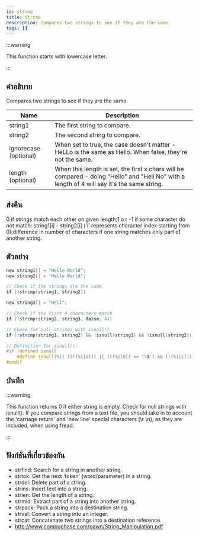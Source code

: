 ```yaml
---
id: strcmp
title: strcmp
description: Compares two strings to see if they are the same.
tags: []
---
```


:::warning

This function starts with lowercase letter.

:::

## คำอธิบาย

Compares two strings to see if they are the same.

| Name                  | Description                                                                                                                                 |
| --------------------- | ------------------------------------------------------------------------------------------------------------------------------------------- |
| string1               | The first string to compare.                                                                                                                |
| string2               | The second string to compare.                                                                                                               |
| ignorecase (optional) | When set to true, the case doesn't matter - HeLLo is the same as Hello. When false, they're not the same.                                   |
| length (optional)     | When this length is set, the first x chars will be compared - doing "Hello" and "Hell No" with a length of 4 will say it's the same string. |

## ส่งคืน

0 if strings match each other on given length;1 o r -1 if some character do not match: string1[i] - string2[i] ('i' represents character index starting from 0);difference in number of characters if one string matches only part of another string.

## ตัวอย่าง

```c
new string1[] = "Hello World";
new string2[] = "Hello World";

// Check if the strings are the same
if (!strcmp(string1, string2))

new string3[] = "Hell";

// Check if the first 4 characters match
if (!strcmp(string2, string3, false, 4))

// Check for null strings with isnull()
if (!strcmp(string1, string2) && !isnull(string1) && !isnull(string2))

// Definition for isnull():
#if !defined isnull
    #define isnull(%1) ((!(%1[0])) || (((%1[0]) == '\1') && (!(%1[1]))))
#endif
```

## บันทึก

:::warning

This function returns 0 if either string is empty. Check for null strings with isnull(). If you compare strings from a text file, you should take in to account the 'carriage return' and 'new line' special characters (\r \n), as they are included, when using fread.

:::

## ฟังก์ชั่นที่เกี่ยวข้องกัน

- strfind: Search for a string in another string.
- strtok: Get the next 'token' (word/parameter) in a string.
- strdel: Delete part of a string.
- strins: Insert text into a string.
- strlen: Get the length of a string.
- strmid: Extract part of a string into another string.
- strpack: Pack a string into a destination string.
- strval: Convert a string into an integer.
- strcat: Concatenate two strings into a destination reference.
- http://www.compuphase.com/pawn/String_Manipulation.pdf
